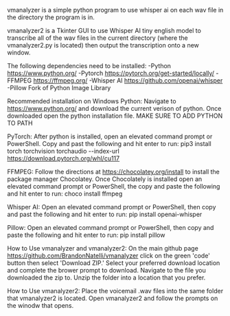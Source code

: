 vmanalyzer is a simple python program to use whisper ai on each wav file in the directory the program is in.

vmanalyzer2 is a Tkinter GUI to use Whisper AI tiny english model to transcribe all of the wav files in the current directory (where the vmanalyzer2.py is located)
then output the transcription onto a new window.

The following dependencies need to be installed:
-Python https://www.python.org/
-Pytorch https://pytorch.org/get-started/locally/
-FFMPEG https://ffmpeg.org/
-Whisper AI https://github.com/openai/whisper
-Pillow Fork of Python Image Library

Recommended installation on Windows
Python:
Navigate to https://www.python.org/ and download the current verison of python. Once downloaded open the python installation file.
MAKE SURE TO ADD PYTHON TO PATH

PyTorch:
After python is installed, open an elevated command prompt or PowerShell. Copy and past the following and hit enter to run:
pip3 install torch torchvision torchaudio --index-url https://download.pytorch.org/whl/cu117

FFMPEG:
Follow the directions at https://chocolatey.org/install to install the package manager Chocolatey.
Once Chocolately is installed open an elevated command prompt or PowerShell, the copy and paste the following and hit enter to run:
choco install ffmpeg

Whisper AI:
Open an elevated command prompt or PowerShell, then copy and past the following and hit enter to run:
pip install openai-whisper

Pillow:
Open an elevated command prompt or PowerShell, then copy and paste the following and hit enter to run:
pip install pillow

How to Use vmanalyzer and vmanalyzer2:
On the main github page https://github.com/BrandonNatelli/vmanalyzer click on the green 'code' button then select 'Download ZIP.'
Select your preferred download location and complete the brower prompt to download.
Navigate to the file you downloaded the zip to. Unzip the folder into a location that you prefer.

How to Use vmanalyzer2:
Place the voicemail .wav files into the same folder that vmanalyzer2 is located. Open vmanalyzer2 and follow the prompts on the winodw that opens.
